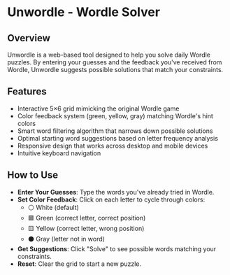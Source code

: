 # Unwordle - Wordle Solver

## Overview
Unwordle is a web-based tool designed to help you solve daily Wordle puzzles. By entering your guesses and the feedback you've received from Wordle, Unwordle suggests possible solutions that match your constraints.

## Features
- Interactive 5×6 grid mimicking the original Wordle game
- Color feedback system (green, yellow, gray) matching Wordle's hint colors
- Smart word filtering algorithm that narrows down possible solutions
- Optimal starting word suggestions based on letter frequency analysis
- Responsive design that works across desktop and mobile devices
- Intuitive keyboard navigation

## How to Use
- **Enter Your Guesses**: Type the words you've already tried in Wordle.
- **Set Color Feedback**: Click on each letter to cycle through colors:
    - ⚪ White (default)
    - 🟩 Green (correct letter, correct position)
    - 🟨 Yellow (correct letter, wrong position)
    - ⚫ Gray (letter not in word)
- **Get Suggestions**: Click "Solve" to see possible words matching your constraints.
- **Reset**: Clear the grid to start a new puzzle.